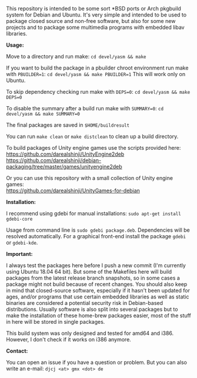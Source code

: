 This repository is intended to be some sort *BSD ports or Arch pkgbuild system for Debian and Ubuntu.
It's very simple and intended to be used to package closed source and non-free software, but also for some new
projects and to package some multimedia programs with embedded libav libraries.


**Usage:**

Move to a directory and run make: `cd devel/yasm && make`<br>

If you want to build the package in a pbuilder chroot environment run make with `PBUILDER=1`: `cd devel/yasm && make PBUILDER=1`
This will work only on Ubuntu.

To skip dependency checking run make with `DEPS=0`: `cd devel/yasm && make DEPS=0`

To disable the summary after a build run make with `SUMMARY=0`: `cd devel/yasm && make SUMMARY=0`

The final packages are saved in `$HOME/buildresult`

You can run `make clean` or `make distclean` to clean up a build directory.


To build packages of Unity engine games use the scripts provided here:<br>
https://github.com/darealshinji/UnityEngine2deb<br>
https://github.com/darealshinji/debian-packaging/tree/master/games/unityengine2deb

Or you can use this repository with a small collection of Unity engine games:<br>
https://github.com/darealshinji/UnityGames-for-debian


**Installation:**

I recommend using gdebi for manual installations: `sudo apt-get install gdebi-core`

Usage from command line is `sudo gdebi package.deb`. Dependencies will be resolved automatically.
For a graphical front-end install the package `gdebi` or `gdebi-kde`.


**Important:**

I always test the packages here before I push a new commit (I'm currently using Ubuntu 18.04 64 bit). But some of the Makefiles here will build packages from the latest release branch snapshots, so in some cases a package might not build because of recent changes. You should also keep in mind that closed-source software, especially if it hasn't been updated for ages, and/or programs that use certain embedded libraries as well as static binaries are considered a potential security risk in Debian-based distributions. Usually software is also split into several packages but to make the installation of these home-brew packages easier, most of the stuff in here will be stored in single packages.

This build system was only designed and tested for amd64 and i386. However, I don't check if it works on i386 anymore.


**Contact:**

You can open an issue if you have a question or problem. But you can also write an e-mail: `djcj <at> gmx <dot> de`
